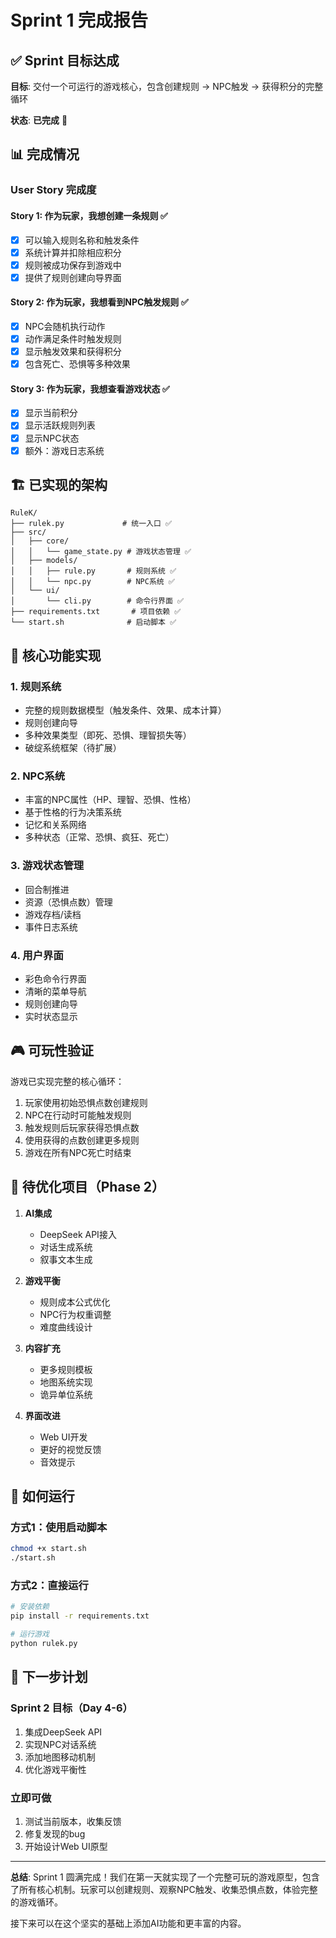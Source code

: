 # Sprint 1 完成报告

## ✅ Sprint 目标达成

**目标**: 交付一个可运行的游戏核心，包含创建规则 → NPC触发 → 获得积分的完整循环

**状态**: **已完成** 🎉

## 📊 完成情况

### User Story 完成度

#### Story 1: 作为玩家，我想创建一条规则 ✅
- [x] 可以输入规则名称和触发条件
- [x] 系统计算并扣除相应积分
- [x] 规则被成功保存到游戏中
- [x] 提供了规则创建向导界面

#### Story 2: 作为玩家，我想看到NPC触发规则 ✅
- [x] NPC会随机执行动作
- [x] 动作满足条件时触发规则
- [x] 显示触发效果和获得积分
- [x] 包含死亡、恐惧等多种效果

#### Story 3: 作为玩家，我想查看游戏状态 ✅
- [x] 显示当前积分
- [x] 显示活跃规则列表
- [x] 显示NPC状态
- [x] 额外：游戏日志系统

## 🏗️ 已实现的架构

```
RuleK/
├── rulek.py             # 统一入口 ✅
├── src/
│   ├── core/
│   │   └── game_state.py # 游戏状态管理 ✅
│   ├── models/
│   │   ├── rule.py       # 规则系统 ✅
│   │   └── npc.py        # NPC系统 ✅
│   └── ui/
│       └── cli.py        # 命令行界面 ✅
├── requirements.txt       # 项目依赖 ✅
└── start.sh              # 启动脚本 ✅
```

## 🚀 核心功能实现

### 1. 规则系统
- 完整的规则数据模型（触发条件、效果、成本计算）
- 规则创建向导
- 多种效果类型（即死、恐惧、理智损失等）
- 破绽系统框架（待扩展）

### 2. NPC系统  
- 丰富的NPC属性（HP、理智、恐惧、性格）
- 基于性格的行为决策系统
- 记忆和关系网络
- 多种状态（正常、恐惧、疯狂、死亡）

### 3. 游戏状态管理
- 回合制推进
- 资源（恐惧点数）管理
- 游戏存档/读档
- 事件日志系统

### 4. 用户界面
- 彩色命令行界面
- 清晰的菜单导航
- 规则创建向导
- 实时状态显示

## 🎮 可玩性验证

游戏已实现完整的核心循环：
1. 玩家使用初始恐惧点数创建规则
2. NPC在行动时可能触发规则
3. 触发规则后玩家获得恐惧点数
4. 使用获得的点数创建更多规则
5. 游戏在所有NPC死亡时结束

## 📝 待优化项目（Phase 2）

1. **AI集成**
   - DeepSeek API接入
   - 对话生成系统
   - 叙事文本生成

2. **游戏平衡**
   - 规则成本公式优化
   - NPC行为权重调整
   - 难度曲线设计

3. **内容扩充**
   - 更多规则模板
   - 地图系统实现
   - 诡异单位系统

4. **界面改进**
   - Web UI开发
   - 更好的视觉反馈
   - 音效提示

## 🏃 如何运行

### 方式1：使用启动脚本
```bash
chmod +x start.sh
./start.sh
```

### 方式2：直接运行
```bash
# 安装依赖
pip install -r requirements.txt

# 运行游戏
python rulek.py
```

## 🎯 下一步计划

### Sprint 2 目标（Day 4-6）
1. 集成DeepSeek API
2. 实现NPC对话系统
3. 添加地图移动机制
4. 优化游戏平衡性

### 立即可做
1. 测试当前版本，收集反馈
2. 修复发现的bug
3. 开始设计Web UI原型

---

**总结**: Sprint 1 圆满完成！我们在第一天就实现了一个完整可玩的游戏原型，包含了所有核心机制。玩家可以创建规则、观察NPC触发、收集恐惧点数，体验完整的游戏循环。

接下来可以在这个坚实的基础上添加AI功能和更丰富的内容。